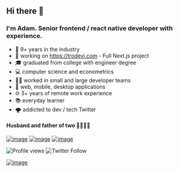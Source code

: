 ## Hi there 👋
###  I'm Adam. Senior frontend / react native developer with experience. 

- 📅 9+ years in the industry
- 🎉 working on https://trodevi.com - Full Next.js project
- 🎓 graduated from college with engineer degree
- 💻 computer science and econometrics
- 🙋‍♂️ worked in small and large developer teams
- 📱 web, mobile, desktop applications
- 🌐 3+ years of remote work experience
- 📚 everyday learner
- 🌪 addicted to dev / tech Twitter

#### Husband and father of two 👨‍👩‍👧‍👦

[![image](https://img.shields.io/badge/website-000000?style=for-the-badge&logo=About.me&logoColor=white)](https://lorekadam.com)
[![image](https://img.shields.io/badge/LinkedIn-0077B5?style=for-the-badge&logo=linkedin&logoColor=white)](https://www.linkedin.com/in/adam-lorek)
[![image](https://img.shields.io/badge/Microsoft_Outlook-0078D4?style=for-the-badge&logo=microsoft-outlook&logoColor=white)](mailto:lorekadam@outlook.com)

![Profile views](https://gpvc.arturio.dev/lorekadam)
![Twitter Follow](https://img.shields.io/twitter/follow/ALorek?style=social)

[![image](https://cr-ss-service.azurewebsites.net/api/ScreenShot?widget=summary&username=lorekadam&width=300)](https://profile.codersrank.io/user/lorekadam)
